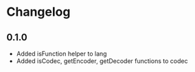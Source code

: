 # Changelog

## 0.1.0

- Added isFunction helper to lang
- Added isCodec, getEncoder, getDecoder functions to codec



